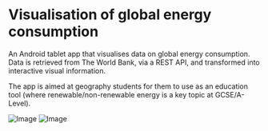 # Visualisation of global energy consumption
An Android tablet app that visualises data on global energy consumption. Data is retrieved from The World Bank, via a REST API, and transformed into interactive visual information.

The app is aimed at geography students for them to use as an education tool (where renewable/non-renewable energy is a key topic at GCSE/A-Level).

![Image](https://i.imgur.com/Kwg5tOe.png)
![Image](https://i.imgur.com/7nHEXQk.png)
